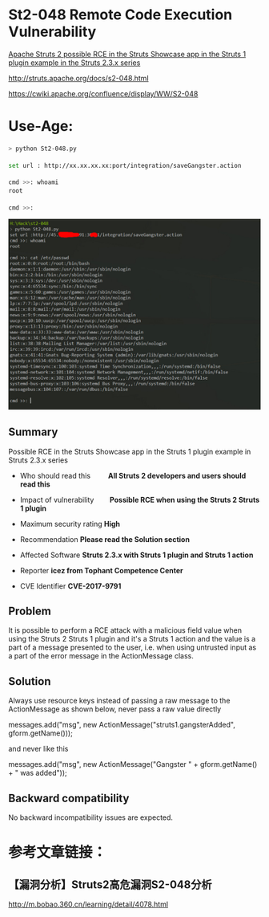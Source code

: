 # St2-048 Remote Code Execution Vulnerability
[Apache Struts 2  possible RCE in the Struts Showcase app in the Struts 1 plugin example in the Struts 2.3.x series](https://cwiki.apache.org/confluence/display/WW/S2-048)

http://struts.apache.org/docs/s2-048.html 

https://cwiki.apache.org/confluence/display/WW/S2-048

# Use-Age:

```bash
> python St2-048.py

set url : http://xx.xx.xx.xx:port/integration/saveGangster.action

cmd >>: whoami
root

cmd >>:
```
![](/use-age.jpg)

##  Summary
Possible RCE in the Struts Showcase app in the Struts 1 plugin example in Struts 2.3.x series


- Who should read this	          **All Struts 2 developers and users should read this**

- Impact of vulnerability	        **Possible RCE when using the Struts 2 Struts 1 plugin**

- Maximum security rating       	**High**

- Recommendation	                **Please read the Solution section**

- Affected Software	              **Struts 2.3.x with Struts 1 plugin and Struts 1 action**

- Reporter	                      **icez <ic3z at qq dot com> from Tophant Competence Center**

- CVE Identifier	                **CVE-2017-9791**


##  Problem

It is possible to perform a RCE attack with a malicious field value when using the Struts 2 Struts 1 plugin and it's a Struts 1 action and the value is a part of a message presented to the user, i.e. when using untrusted input as a part of the error message in the ActionMessage class.

##  Solution

Always use resource keys instead of passing a raw message to the ActionMessage as shown below, never pass a raw value directly

  messages.add("msg", new ActionMessage("struts1.gangsterAdded", gform.getName()));

and never like this

  messages.add("msg", new ActionMessage("Gangster " + gform.getName() + " was added"));

##  Backward compatibility

No backward incompatibility issues are expected.

# 参考文章链接：
## 【漏洞分析】Struts2高危漏洞S2-048分析
http://m.bobao.360.cn/learning/detail/4078.html
